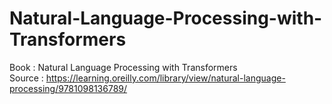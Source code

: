 # Natural-Language-Processing-with-Transformers
Book :  Natural Language Processing with Transformers  <br>
Source :  https://learning.oreilly.com/library/view/natural-language-processing/9781098136789/
